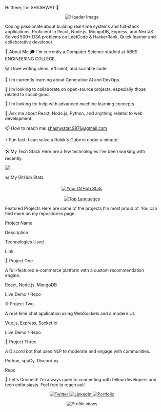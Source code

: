 Hi there, I'm SHASHWAT 👋
<p align="center">
<img src="https://drive.google.com/file/d/1aqnVvhT2eyOuUi16iTY5IVGg9f48VxVe/view?usp=drive_link" alt="Header Image">
</p>

Coding passionate about building real-time systems and full-stack applications. Proficient in React, Node.js,
MongoDB, Express, and NextJS. Solved 500+ DSA problems on LeetCode & HackerRank. Quick learner and collaborative
developer.

🚀 About Me
🎓 I'm currently a Computer Science student at ABES ENGINEERING COLLEGE.

💻 I love writing clean, efficient, and scalable code.

🌱 I’m currently learning about Generative AI and DevOps.

👯 I’m looking to collaborate on open-source projects, especially those related to social good.

🤔 I’m looking for help with advanced machine learning concepts.

💬 Ask me about React, Node.js, Python, and anything related to web development.

📫 How to reach me: shashwatar.9876@gmail.com

⚡ Fun fact: I can solve a Rubik's Cube in under a minute!

🛠️ My Tech Stack
Here are a few technologies I've been working with recently:

<p align="left">
<a href="https://skillicons.dev">
<img src="https://www.google.com/search?q=https://skillicons.dev/icons%3Fi%3Djs,ts,react,nextjs,nodejs,express,py,django,flask,go,rust,docker,kubernetes,gcp,aws,tailwind,figma" />
</a>
</p>

📊 My GitHub Stats
<p align="center">
<a href="https://github.com/anuraghazra/github-readme-stats">
<img align="center" src="https://www.google.com/search?q=https://github-readme-stats.vercel.app/api%3Fusername%3DYOUR_GITHUB_USERNAME%26show_icons%3Dtrue%26theme%3Ddracula%26hide_border%3Dtrue%26include_all_commits%3Dtrue%26count_private%3Dtrue" alt="Your GitHub Stats" />
</a>
<br><br>
<a href="https://github.com/anuraghazra/github-readme-stats">
<img align="center" src="https://www.google.com/search?q=https://github-readme-stats.vercel.app/api/top-langs/%3Fusername%3DYOUR_GITHUB_USERNAME%26layout%3Dcompact%26theme%3Ddracula%26hide_border%3Dtrue" alt="Top Languages" />
</a>
</p>

Featured Projects
Here are some of the projects I'm most proud of. You can find more on my repositories page.

Project Name

Description

Technologies Used

Link

🚀 Project One

A full-featured e-commerce platform with a custom recommendation engine.

React, Node.js, MongoDB

Live Demo / Repo

🌐 Project Two

A real-time chat application using WebSockets and a modern UI.

Vue.js, Express, Socket.io

Live Demo / Repo

🤖 Project Three

A Discord bot that uses NLP to moderate and engage with communities.

Python, spaCy, Discord.py

Repo

🤝 Let's Connect!
I'm always open to connecting with fellow developers and tech enthusiasts. Feel free to reach out!

<p align="center">
<a href="https://www.google.com/search?q=https://twitter.com/YOUR_TWITTER_HANDLE" target="_blank">
<img src="https://www.google.com/search?q=https://img.shields.io/badge/Twitter-1DA1F2%3Fstyle%3Dfor-the-badge%26logo%3Dtwitter%26logoColor%3Dwhite" alt="Twitter">
</a>
<a href="https://www.google.com/search?q=https://linkedin.com/in/YOUR_LINKEDIN_PROFILE" target="_blank">
<img src="https://www.google.com/search?q=https://img.shields.io/badge/LinkedIn-0077B5%3Fstyle%3Dfor-the-badge%26logo%3Dlinkedin%26logoColor%3Dwhite" alt="LinkedIn">
</a>
<a href="https://www.google.com/search?q=https://your-portfolio.com" target="_blank">
<img src="https://www.google.com/search?q=https://img.shields.io/badge/Portfolio-6366F1%3Fstyle%3Dfor-the-badge%26logo%3Dfirefox%26logoColor%3Dwhite" alt="Portfolio">
</a>
</p>

<p align="center">
<img src="https://www.google.com/search?q=https://komarev.com/ghpvc/%3Fusername%3DYOUR_GITHUB_USERNAME%26style%3Dflat-square%26color%3Dblueviolet" alt="Profile views" />
</p>
